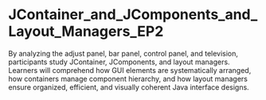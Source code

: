 # JContainer_and_JComponents_and_Layout_Managers_EP2
By analyzing the adjust panel, bar panel, control panel, and television, participants study JContainer, JComponents, and layout managers. Learners will comprehend how GUI elements are systematically arranged, how containers manage component hierarchy, and how layout managers ensure organized, efficient, and visually coherent Java interface designs.
